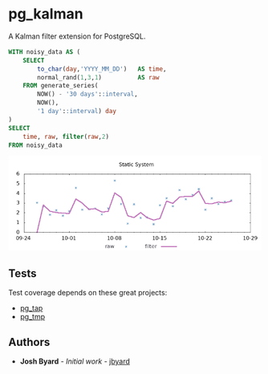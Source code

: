 # pg_kalman

A Kalman filter extension for PostgreSQL.

```sql
WITH noisy_data AS (
	SELECT
		to_char(day,'YYYY_MM_DD')   AS time,
		normal_rand(1,3,1)          AS raw
	FROM generate_series(
		NOW() - '30 days'::interval,
		NOW(),
		'1 day'::interval) day
)
SELECT
	time, raw, filter(raw,2)
FROM noisy_data
```
![static system example](example.png)

## Tests

Test coverage depends on these great projects: 

* [pg_tap](https://pgtap.org/)
* [pg_tmp](http://eradman.com/ephemeralpg/)

## Authors

* **Josh Byard** - *Initial work* - [jbyard](https://github.com/jbyard)
